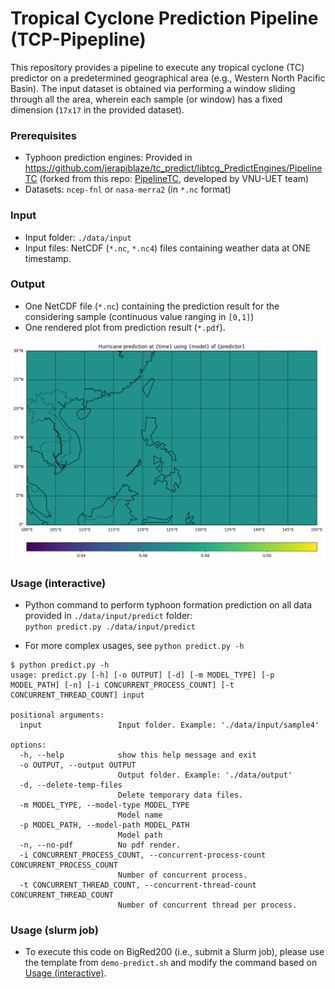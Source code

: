 # Tropical Cyclone Prediction Pipeline (TCP-Pipepline)

This repository provides a pipeline to execute any tropical cyclone (TC) predictor on a predetermined geographical area (e.g., Western North Pacific Basin). The input dataset is obtained via performing a window sliding through all the area, wherein each sample (or window) has a fixed dimension (`17x17` in the provided dataset).


### Prerequisites
* Typhoon prediction engines: Provided in https://github.com/jerapiblaze/tc_predict/libtcg_PredictEngines/PipelineTC (forked from this repo: [PipelineTC](https://github.com/AnhDucHoangGia/PipelineTC/), developed by VNU-UET team)
* Datasets: `ncep-fnl` or `nasa-merra2` (in `*.nc` format)

### Input

* Input folder: `./data/input`
* Input files: NetCDF (`*.nc`, `*.nc4`) files containing weather data at ONE timestamp.

### Output

* One NetCDF file (`*.nc`) containing the prediction result for the considering sample (continuous value ranging in `[0,1]`)
* One rendered plot from prediction result (`*.pdf`).

![Demo rendered result](demo.png "Demo rendered result")

### Usage (interactive)

* Python command to perform typhoon formation prediction on all data provided in `./data/input/predict` folder:\
  `python predict.py ./data/input/predict`

* For more complex usages, see `python predict.py -h`

```console
$ python predict.py -h
usage: predict.py [-h] [-o OUTPUT] [-d] [-m MODEL_TYPE] [-p MODEL_PATH] [-n] [-i CONCURRENT_PROCESS_COUNT] [-t CONCURRENT_THREAD_COUNT] input

positional arguments:
  input                 Input folder. Example: './data/input/sample4'

options:
  -h, --help            show this help message and exit
  -o OUTPUT, --output OUTPUT
                        Output folder. Example: './data/output'
  -d, --delete-temp-files
                        Delete temporary data files.
  -m MODEL_TYPE, --model-type MODEL_TYPE
                        Model name
  -p MODEL_PATH, --model-path MODEL_PATH
                        Model path
  -n, --no-pdf          No pdf render.
  -i CONCURRENT_PROCESS_COUNT, --concurrent-process-count CONCURRENT_PROCESS_COUNT
                        Number of concurrent process.
  -t CONCURRENT_THREAD_COUNT, --concurrent-thread-count CONCURRENT_THREAD_COUNT
                        Number of concurrent thread per process.
```

### Usage (slurm job)

* To execute this code on BigRed200 (i.e., submit a Slurm job), please use the template from `demo-predict.sh` and modify the command based on [Usage (interactive)](#usage-interactive).
